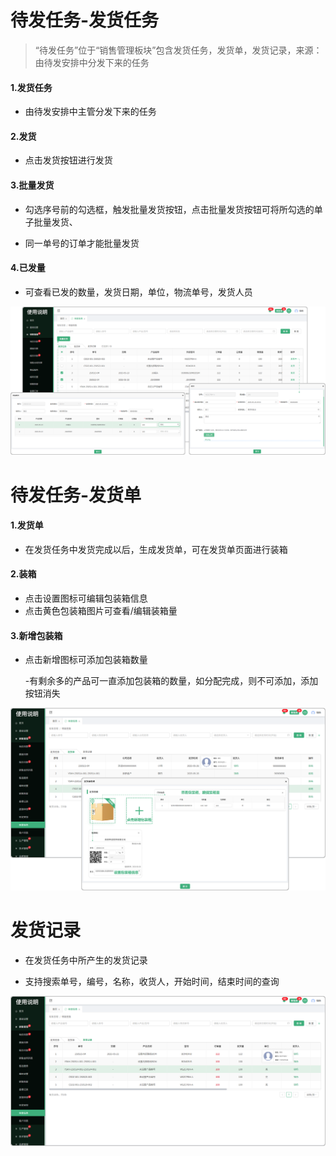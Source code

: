 # 待发任务-发货任务

> “待发任务”位于“销售管理板块”包含发货任务，发货单，发货记录，来源：由待发安排中分发下来的任务

#### 1.发货任务

* 由待发安排中主管分发下来的任务

#### 2.发货

* 点击发货按钮进行发货


#### 3.批量发货

* 勾选序号前的勾选框，触发批量发货按钮，点击批量发货按钮可将所勾选的单子批量发货、

* 同一单号的订单才能批量发货

#### 4.已发量

* 可查看已发的数量，发货日期，单位，物流单号，发货人员

![如图所示](../file/sc-dfrw3.png)




# 待发任务-发货单

#### 1.发货单

* 在发货任务中发货完成以后，生成发货单，可在发货单页面进行装箱

#### 2.装箱

* 点击设置图标可编辑包装箱信息
* 点击黄色包装箱图片可查看/编辑装箱量

#### 3.新增包装箱

* 点击新增图标可添加包装箱数量

  -有剩余多的产品可一直添加包装箱的数量，如分配完成，则不可添加，添加按钮消失


![如图所示](../file/sc-dfrw4.png)

# 发货记录

* 在发货任务中所产生的发货记录

* 支持搜索单号，编号，名称，收货人，开始时间，结束时间的查询

![如图所示](../file/sc-dfrw5.png)






